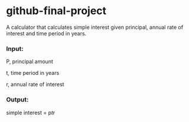 # github-final-project
A calculator that calculates simple interest given principal, annual rate of interest and time period in years.

### Input:

   P, principal amount
   
   t, time period in years
   
   r, annual rate of interest
   
### Output:
   
   simple interest = p*t*r 
